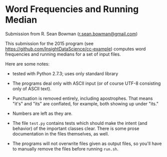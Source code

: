 # Word Frequencies and Running Median

Submission from R. Sean Bowman (r.sean.bowman@gmail.com)

This submission for the 2015 program (see
https://github.com/InsightDataScience/cc-example) computes word
frequencies and running medians for a set of input files.  

Here are some notes:

* tested with Python 2.7.3; uses only standard library

* The programs deal only with ASCII input (or of course UTF-8
  consisting only of ASCII text).  

* Punctuation is removed entirely, including apostrophes.  That means
  "it's" and "its" are conflated, for example, both showing up under
  "its."

* Numbers are left as they are.

* The file `test.py` contains tests which should make the intent (and
  behavior) of the important classes clear.  There is some prose
  documentation in the files themselves, as well.
  
* The programs will not overwrite files given as output files, so
  you'll have to manually remove the files before running `run.sh`.
